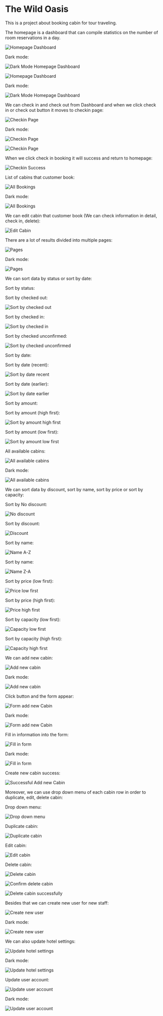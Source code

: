 # The Wild Oasis

This is a project about booking cabin for tour traveling.

The homepage is a dashboard that can compile statistics on the number of room reservations in a day.

![Homepage Dashboard](./pics/Homepage_Dashboard_1.png)

Dark mode:


![Dark Mode Homepage Dashboard](./pics/dark_mode.png)



![Homepage Dashboard](./pics/Homepage_Dashboard_2.png)

Dark mode:


![Dark Mode Homepage Dashboard](./pics/dark_mode_homepage_dashboard_2.png)



We can check in and check out from Dashboard and when we click check in or check out button it moves to checkin page:

![Checkin Page](./pics/Check_in_page.png)

Dark mode:

![Checkin Page](./pics/dark_mode_checkin_page.png)


![Checkin Page](./pics/Check_in_process.png)

When we click check in booking it will success and return to homepage:

![Checkin Success](./pics/Check_in_success.png)

List of cabins that customer book:

![All Bookings](./pics/All_Bookings.png)


Dark mode:

![All Bookings](./pics/dark_mode_bookings_1.png)

We can edit cabin that customer book (We can check information in detail, check in, delete):

![Edit Cabin](./pics/Edit_Cabin.png)

There are a lot of results divided into multiple pages:

![Pages](./pics/Pages.png)


Dark mode:

![Pages](./pics/dark_mode_bookings_2.png)

We can sort data by status or sort by date:

Sort by status:

Sort by checked out:

![Sort by checked out](./pics/Sort_by_checked_out.png)



Sort by checked in:

![Sort by checked in](./pics/Sort_by_checked_in.png)



Sort by checked unconfirmed:

![Sort by checked unconfirmed](./pics/Sort_by_unconfirmed.png)



Sort by date:

Sort by date (recent):

![Sort by date recent](./pics/Sort_by_date_recent_first.png)



Sort by date (earlier):

![Sort by date earlier](./pics/Sort_by_date_earlier_first.png)



Sort by amount:

Sort by amount (high first):

![Sort by amount high first](./pics/Sort_by_amount_high_first.png)



Sort by amount (low first):

![Sort by amount low first](./pics/Sort_by_amount_low_first.png)



All available cabins:

![All available cabins](./pics/All_available_cabins.png)


Dark mode:

![All available cabins](./pics/dark_mode_cabins_1.png)



We can sort data by discount, sort by name, sort by price or sort by capacity:

Sort by No discount:

![No discount](./pics/Sort_by_no_discount_cabins.png)



Sort by discount:

![Discount](./pics/Sort_by_discount_cabins.png)



Sort by name:

![Name A-Z](./pics/Sort_by_name_A-Z_cabins.png)



Sort by name:

![Name Z-A](./pics/Sort_by_name_Z-A_cabins.png)



Sort by price (low first):

![Price low first](./pics/Sort_by_price_low_first_cabins.png)



Sort by price (high first):

![Price high first](./pics/Sort_by_price_high_first_cabins.png)



Sort by capacity (low first):

![Capacity low first](./pics/Sort_by_capacity_low_first.png)



Sort by capacity (high first):

![Capacity high first](./pics/Sort_by_capacity_high_first.png)



We can add new cabin:

![Add new cabin](./pics/Add_new_cabin.png)


Dark mode:

![Add new cabin](./pics/dark_mode_cabins_2.png)



Click button and the form appear:

![Form add new Cabin](./pics/Form_Add_new_cabin.png)


Dark mode:

![Form add new Cabin](./pics/dark_mode_cabins_add_new_form.png)



Fill in information into the form:

![Fill in form](./pics/Fill_in_form.png)


Dark mode:

![Fill in form](./pics/dark_mode_fill_in_form.png)



Create new cabin success:

![Successful Add new Cabin](./pics/Successful_Add_new_cabin.png)



Moreover, we can use drop down menu of each cabin row in order to duplicate, edit, delete cabin:

Drop down menu:

![Drop down menu](./pics/Drop_down_menu.png)



Duplicate cabin:

![Duplicate cabin](./pics/Successful_duplicate.png)



Edit cabin:

![Edit cabin](./pics/Edit_cabin_information.png)



Delete cabin:

![Delete cabin](./pics/Delete_cabin.png)

![Confirm delete cabin](./pics/Confirm_delete_cabin.png)

![Delete cabin successfully](./pics/Successful_delete_cabin.png)



Besides that we can create new user for new staff:

![Create new user](./pics/Create_new_user.png)


Dark mode:

![Create new user](./pics/dark_mode_create_new_user.png)



We can also update hotel settings:

![Update hotel settings](./pics/Update_hotel_settings.png)


Dark mode:

![Update hotel settings](./pics/dark_mode_update_hotel_settings.png)



Update user account: 

![Update user account](./pics/Update_user_account.png)



Dark mode:

![Update user account](./pics/dark_mode_update_user_account.png)



